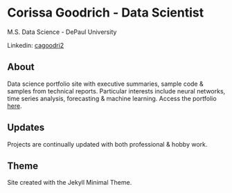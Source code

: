 
# Corissa Goodrich - Data Scientist #

M.S. Data Science - DePaul University

Linkedin: [cagoodri2](./https://www.linkedin.com/in/cagoodri2/)

## About ##
Data science portfolio site with executive summaries, sample code & samples from technical reports. Particular interests include neural networks, time series analysis, forecasting & machine learning. Access the portfolio [here](./cagoodri2.github.io).

## Updates ##
Projects are continually updated with both professional & hobby work.

## Theme ##
Site created with the Jekyll Minimal Theme. 

